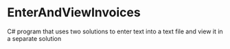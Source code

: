 # EnterAndViewInvoices
C# program that uses two solutions to enter text into a text file and view it in a separate solution
